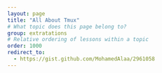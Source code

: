 ```yaml
---
layout: page
title: "All About Tmux"
# What topic does this page belong to?
group: extratations
# Relative ordering of lessons within a topic
order: 1000
redirect_to:
  - https://gist.github.com/MohamedAlaa/2961058
---
```


